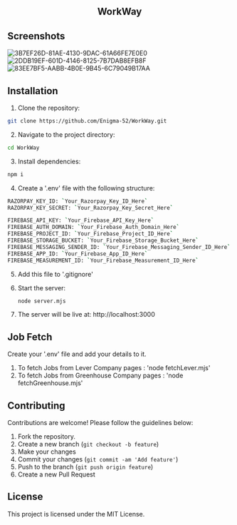 
<div align="center">

## WorkWay

</div>

## Screenshots

![3B7EF26D-81AE-4130-9DAC-61A66FE7E0E0](https://github.com/Enigma-52/WorkWay/assets/95529619/dccafff9-6e7b-4e17-b9ec-950d3748b985)
![2DDB19EF-601D-4146-8125-7B7DAB8EFB8F](https://github.com/Enigma-52/WorkWay/assets/95529619/9dac6df4-50d3-4fab-8979-084b6b20d1cb)
![83EE7BF5-AABB-4B0E-9B45-6C79049B17AA](https://github.com/Enigma-52/WorkWay/assets/95529619/a398dbb6-0f75-4079-ad85-d24ca36996a1)


## Installation

1. Clone the repository:
```bash
git clone https://github.com/Enigma-52/WorkWay.git
```

2. Navigate to the project directory:
```bash
cd WorkWay
```

3. Install dependencies:
```bash
npm i
```

4. Create a '.env' file with the following structure:

```bash
RAZORPAY_KEY_ID: `Your_Razorpay_Key_ID_Here`
RAZORPAY_KEY_SECRET: `Your_Razorpay_Key_Secret_Here`

FIREBASE_API_KEY: `Your_Firebase_API_Key_Here`
FIREBASE_AUTH_DOMAIN: `Your_Firebase_Auth_Domain_Here`
FIREBASE_PROJECT_ID: `Your_Firebase_Project_ID_Here`
FIREBASE_STORAGE_BUCKET: `Your_Firebase_Storage_Bucket_Here`
FIREBASE_MESSAGING_SENDER_ID: `Your_Firebase_Messaging_Sender_ID_Here`
FIREBASE_APP_ID: `Your_Firebase_App_ID_Here`
FIREBASE_MEASUREMENT_ID: `Your_Firebase_Measurement_ID_Here`
```

5. Add this file to '.gitignore'

6. Start the server:
   ```bash
   node server.mjs
   ```
7. The server will be live at: http://localhost:3000
   
## Job Fetch

Create your '.env' file and add your details to it.

1. To fetch Jobs from Lever Company pages : 'node fetchLever.mjs'
2. To fetch Jobs from Greenhouse Company pages : 'node fetchGreenhouse.mjs'

## Contributing

Contributions are welcome! Please follow the guidelines below:

1. Fork the repository.
2. Create a new branch (`git checkout -b feature`)
3. Make your changes
4. Commit your changes (`git commit -am 'Add feature'`)
5. Push to the branch (`git push origin feature`)
6. Create a new Pull Request

## License

This project is licensed under the MIT License.
